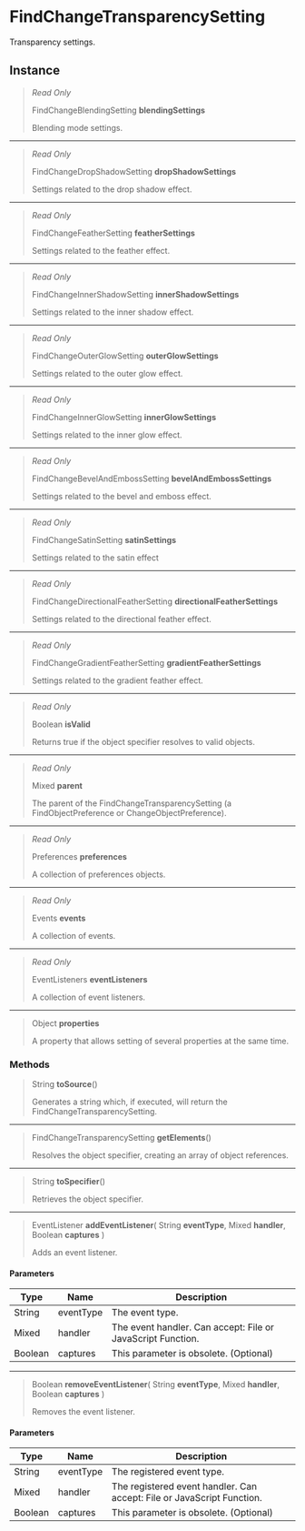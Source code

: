 # FindChangeTransparencySetting
Transparency settings.

## Instance
> *Read Only* 
> 
> FindChangeBlendingSetting **blendingSettings** 
>
> Blending mode settings.
*** 
> *Read Only* 
> 
> FindChangeDropShadowSetting **dropShadowSettings** 
>
> Settings related to the drop shadow effect.
*** 
> *Read Only* 
> 
> FindChangeFeatherSetting **featherSettings** 
>
> Settings related to the feather effect.
*** 
> *Read Only* 
> 
> FindChangeInnerShadowSetting **innerShadowSettings** 
>
> Settings related to the inner shadow effect.
*** 
> *Read Only* 
> 
> FindChangeOuterGlowSetting **outerGlowSettings** 
>
> Settings related to the outer glow effect.
*** 
> *Read Only* 
> 
> FindChangeInnerGlowSetting **innerGlowSettings** 
>
> Settings related to the inner glow effect.
*** 
> *Read Only* 
> 
> FindChangeBevelAndEmbossSetting **bevelAndEmbossSettings** 
>
> Settings related to the bevel and emboss effect.
*** 
> *Read Only* 
> 
> FindChangeSatinSetting **satinSettings** 
>
> Settings related to the satin effect
*** 
> *Read Only* 
> 
> FindChangeDirectionalFeatherSetting **directionalFeatherSettings** 
>
> Settings related to the directional feather effect.
*** 
> *Read Only* 
> 
> FindChangeGradientFeatherSetting **gradientFeatherSettings** 
>
> Settings related to the gradient feather effect.
*** 
> *Read Only* 
> 
> Boolean **isValid** 
>
> Returns true if the object specifier resolves to valid objects.
*** 
> *Read Only* 
> 
> Mixed **parent** 
>
> The parent of the FindChangeTransparencySetting (a FindObjectPreference or ChangeObjectPreference).
*** 
> *Read Only* 
> 
> Preferences **preferences** 
>
> A collection of preferences objects.
*** 
> *Read Only* 
> 
> Events **events** 
>
> A collection of events.
*** 
> *Read Only* 
> 
> EventListeners **eventListeners** 
>
> A collection of event listeners.
*** 
> Object **properties** 
>
> A property that allows setting of several properties at the same time.

### Methods
> String **toSource**()
> 
> Generates a string which, if executed, will return the FindChangeTransparencySetting.
*** 
> FindChangeTransparencySetting **getElements**()
> 
> Resolves the object specifier, creating an array of object references.
*** 
> String **toSpecifier**()
> 
> Retrieves the object specifier.
*** 
> EventListener **addEventListener**( String **eventType**, Mixed **handler**, Boolean **captures** )
> 
> Adds an event listener.
#### Parameters
| Type | Name | Description |
|---|---|---|
| String | eventType | The event type. |
| Mixed | handler | The event handler. Can accept: File or JavaScript Function. |
| Boolean | captures | This parameter is obsolete. (Optional) |

*** 
> Boolean **removeEventListener**( String **eventType**, Mixed **handler**, Boolean **captures** )
> 
> Removes the event listener.
#### Parameters
| Type | Name | Description |
|---|---|---|
| String | eventType | The registered event type. |
| Mixed | handler | The registered event handler. Can accept: File or JavaScript Function. |
| Boolean | captures | This parameter is obsolete. (Optional) |


